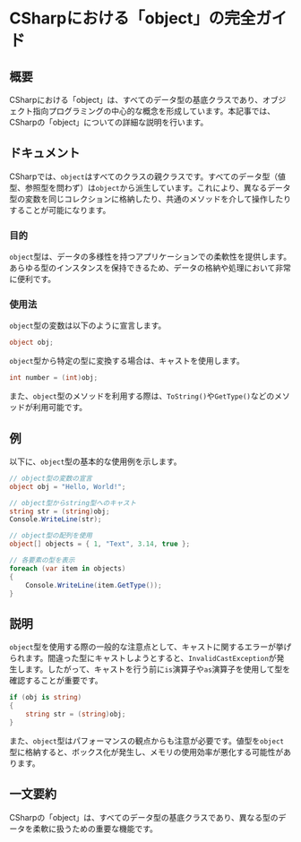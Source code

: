 <!--
Meta Description: # CSharpにおける「object」の完全ガイド ## 概要 CSharpにおける「object」は、すべてのデータ型の基底クラスであり、オブジェクト指向プログラミングの中心的な概念を形成しています。本記事では、CSharpの「object」についての詳細な説明を行います。 ## ドキュメント ...
Meta Keywords: object, obj, string, csharp, str
-->

# CSharpにおける「object」の完全ガイド

## 概要
CSharpにおける「object」は、すべてのデータ型の基底クラスであり、オブジェクト指向プログラミングの中心的な概念を形成しています。本記事では、CSharpの「object」についての詳細な説明を行います。

## ドキュメント
CSharpでは、`object`はすべてのクラスの親クラスです。すべてのデータ型（値型、参照型を問わず）は`object`から派生しています。これにより、異なるデータ型の変数を同じコレクションに格納したり、共通のメソッドを介して操作したりすることが可能になります。

### 目的
`object`型は、データの多様性を持つアプリケーションでの柔軟性を提供します。あらゆる型のインスタンスを保持できるため、データの格納や処理において非常に便利です。

### 使用法
`object`型の変数は以下のように宣言します。

```csharp
object obj;
```

`object`型から特定の型に変換する場合は、キャストを使用します。

```csharp
int number = (int)obj;
```

また、`object`型のメソッドを利用する際は、`ToString()`や`GetType()`などのメソッドが利用可能です。

## 例
以下に、`object`型の基本的な使用例を示します。

```csharp
// object型の変数の宣言
object obj = "Hello, World!";

// object型からstring型へのキャスト
string str = (string)obj;
Console.WriteLine(str);

// object型の配列を使用
object[] objects = { 1, "Text", 3.14, true };

// 各要素の型を表示
foreach (var item in objects)
{
    Console.WriteLine(item.GetType());
}
```

## 説明
`object`型を使用する際の一般的な注意点として、キャストに関するエラーが挙げられます。間違った型にキャストしようとすると、`InvalidCastException`が発生します。したがって、キャストを行う前に`is`演算子や`as`演算子を使用して型を確認することが重要です。

```csharp
if (obj is string)
{
    string str = (string)obj;
}
```

また、`object`型はパフォーマンスの観点からも注意が必要です。値型を`object`型に格納すると、ボックス化が発生し、メモリの使用効率が悪化する可能性があります。

## 一文要約
CSharpの「object」は、すべてのデータ型の基底クラスであり、異なる型のデータを柔軟に扱うための重要な機能です。